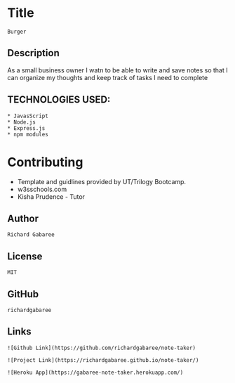 # Title 
    Burger

  <!-- ![webpage](/templates/assets/webpage.png) -->

  ## Description 
   As a small business owner I watn to be able to write and save notes so that I can organize my thoughts and keep track of tasks I need to complete

##  TECHNOLOGIES USED:
    * JavasScript
    * Node.js   
    * Express.js
    * npm modules

  # Contributing

  * Template and guidlines provided by UT/Trilogy Bootcamp.
  * w3sschools.com
  * Kisha Prudence - Tutor
    
  ## Author
    Richard Gabaree

  ## License
    MIT

  ## GitHub
    richardgabaree

  ## Links
    ![Github Link](https://github.com/richardgabaree/note-taker)

    ![Project Link](https://richardgabaree.github.io/note-taker/)

    ![Heroku App](https://gabaree-note-taker.herokuapp.com/)

  
